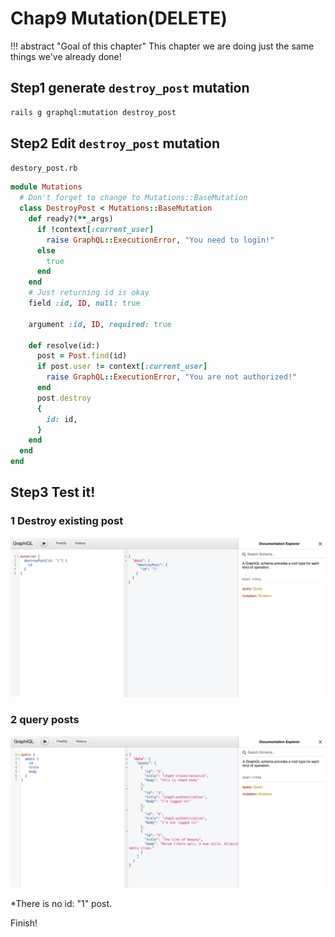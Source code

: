 # Chap9 Mutation(DELETE)

!!! abstract "Goal of this chapter"
    This chapter we are doing just the same things we've already done!

## Step1 generate `destroy_post` mutation

```bash
rails g graphql:mutation destroy_post
```

## Step2 Edit `destroy_post` mutation

`destory_post.rb`
```ruby
module Mutations
  # Don't forget to change to Mutations::BaseMutation
  class DestroyPost < Mutations::BaseMutation
    def ready?(**_args)
      if !context[:current_user]
        raise GraphQL::ExecutionError, "You need to login!"
      else
        true
      end
    end
    # Just returning id is okay
    field :id, ID, null: true

    argument :id, ID, required: true

    def resolve(id:)
      post = Post.find(id)
      if post.user != context[:current_user]
        raise GraphQL::ExecutionError, "You are not authorized!"
      end
      post.destroy
      {
        id: id,
      }
    end
  end
end
```

## Step3 Test it!

### 1 Destroy existing post
![01](./img/09-mutation-delete/01.png)

### 2 query posts
![02](./img/09-mutation-delete/02.png)

*There is no id: "1" post.

Finish!
